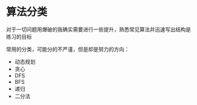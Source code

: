 # 算法分类

对于一切问题用爆破的我确实需要进行一些提升，熟悉常见算法并迅速写出结构是练习的目标

常用的分类，可能分的不严谨，但是却是努力的方向：

- 动态规划
- 贪心
- DFS
- BFS
- 递归
- 二分法